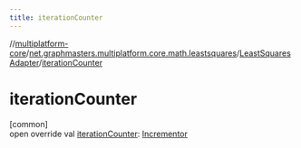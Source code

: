 ```yaml
---
title: iterationCounter
---
```

//[multiplatform-core](../../../index.html)/[net.graphmasters.multiplatform.core.math.leastsquares](../index.html)/[LeastSquaresAdapter](index.html)/[iterationCounter](iteration-counter.html)



# iterationCounter



[common]\
open override val [iterationCounter](iteration-counter.html): [Incrementor](../../net.graphmasters.multiplatform.core.math.utils/-incrementor/index.html)




